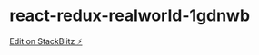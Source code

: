 # react-redux-realworld-1gdnwb

[Edit on StackBlitz ⚡️](https://stackblitz.com/edit/react-redux-realworld-1gdnwb)
